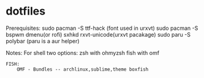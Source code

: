 # dotfiles
Prerequisites:
		sudo pacman -S ttf-hack    (font used in urxvt)
		sudo pacman -S bspwm dmenu(or rofi) sxhkd rxvt-unicode(urxvt pacakage)
		sudo paru -S polybar  (paru is a aur helper)   

	
Notes:
	For shell two options:
				zsh with ohmyzsh
				fish with omf

	FISH:
		OMF - Bundles -- archlinux,sublime,theme boxfish
